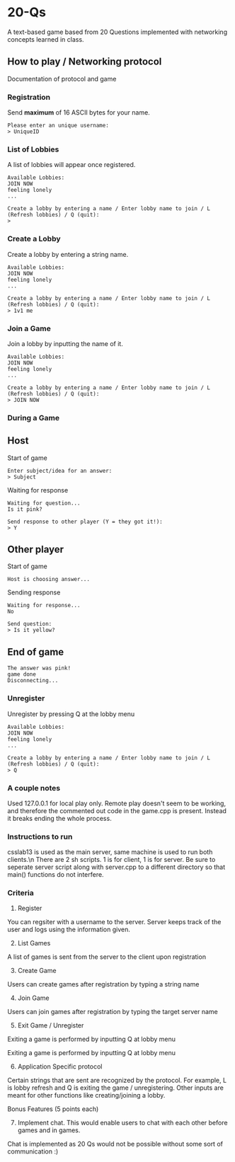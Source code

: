 # 20-Qs
A text-based game based from 20 Questions implemented with networking concepts learned in class.

## How to play / Networking protocol ##
Documentation of protocol and game

### Registration ###
Send __maximum__ of 16 ASCII bytes for your name.
```
Please enter an unique username:
> UniqueID
```
### List of Lobbies ###
A list of lobbies will appear once registered.
```
Available Lobbies:
JOIN NOW
feeling lonely
...

Create a lobby by entering a name / Enter lobby name to join / L (Refresh lobbies) / Q (quit):
> 
```
### Create a Lobby ###
Create a lobby by entering a string name.
```
Available Lobbies:
JOIN NOW
feeling lonely
...

Create a lobby by entering a name / Enter lobby name to join / L (Refresh lobbies) / Q (quit):
> 1v1 me
```
### Join a Game ###
Join a lobby by inputting the name of it.
```
Available Lobbies:
JOIN NOW
feeling lonely
...

Create a lobby by entering a name / Enter lobby name to join / L (Refresh lobbies) / Q (quit):
> JOIN NOW
```

### During a Game ###
## Host ##
Start of game
```
Enter subject/idea for an answer:
> Subject
```

Waiting for response
```
Waiting for question...
Is it pink?

Send response to other player (Y = they got it!):
> Y
```

## Other player ##
Start of game
```
Host is choosing answer...
```

Sending response
```
Waiting for response...
No

Send question:
> Is it yellow?
```

## End of game ## 
```
The answer was pink!
game done
Disconnecting...
```

### Unregister ###
Unregister by pressing Q at the lobby menu
```
Available Lobbies:
JOIN NOW
feeling lonely
...

Create a lobby by entering a name / Enter lobby name to join / L (Refresh lobbies) / Q (quit):
> Q
```

### A couple notes ###
Used 127.0.0.1 for local play only. Remote play doesn't seem to be working, and therefore the commented out code in the game.cpp is present. Instead it breaks ending the whole process.

### Instructions to run ###
csslab13 is used as the main server, same machine is used to run both clients.\n
There are 2 sh scripts. 1 is for client, 1 is for server. Be sure to seperate server script along with server.cpp to a different directory so that main() functions do not interfere.

### Criteria ###
1)  Register

You can regsiter with a username to the server. Server keeps track of the user and logs using the information given.

2)  List Games

A list of games is sent from the server to the client upon registration

3)  Create Game

Users can create games after registration by typing a string name

4)  Join Game

Users can join games after registration by typing the target server name

5)  Exit Game / Unregister

Exiting a game is performed by inputting Q at lobby menu

Exiting a game is performed by inputting Q at lobby menu

6)  Application Specific protocol

Certain strings that are sent are recognized by the protocol. For example, L is lobby refresh and Q is exiting the game / unregistering.
Other inputs are meant for other functions like creating/joining a lobby.


Bonus Features (5 points each)

7)  Implement chat.  This would enable users to chat with each other before games and in games.

Chat is implemented as 20 Qs would not be possible without some sort of communication :)
